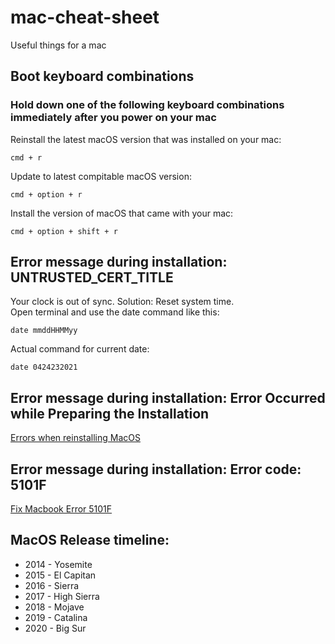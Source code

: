 # mac-cheat-sheet

Useful things for a mac

## Boot keyboard combinations
### Hold down one of the following keyboard combinations immediately after you power on your mac

Reinstall the latest macOS version that was installed on your mac:
```
cmd + r
```

Update to latest compitable macOS version:
```
cmd + option + r
```

Install the version of macOS that came with your mac:
```
cmd + option + shift + r
```

## Error message during installation: UNTRUSTED_CERT_TITLE  
Your clock is out of sync. Solution: Reset system time.  
Open terminal and use the date command like this:
```
date mmddHHMMyy
```
Actual command for current date:
```
date 0424232021
```

## Error message during installation: Error Occurred while Preparing the Installation
[Errors when reinstalling MacOS](https://macreports.com/an-error-occurred-while-preparing-the-installation-fix/)


## Error message during installation: Error code: 5101F
[Fix Macbook Error 5101F](https://appletoolbox.com/fix-macbook-error-5101f/)

## MacOS Release timeline:
* 2014 - Yosemite
* 2015 - El Capitan
* 2016 - Sierra
* 2017 - High Sierra
* 2018 - Mojave
* 2019 - Catalina
* 2020 - Big Sur

